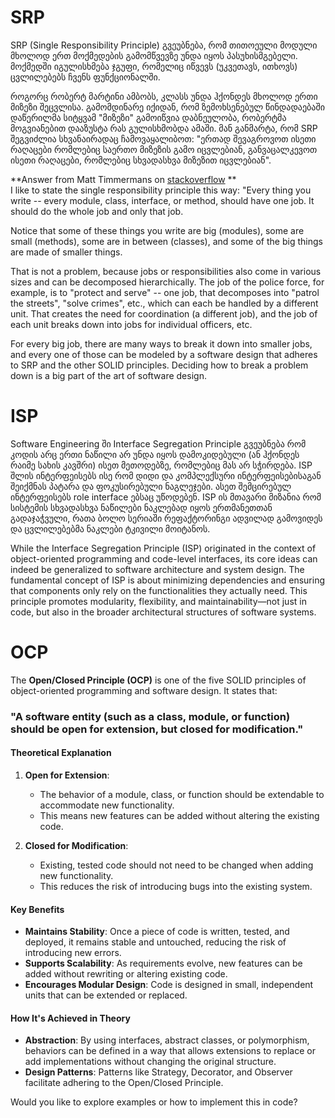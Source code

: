 # SRP

SRP (Single Responsibility Principle) გვეუბნება, რომ თითოეული მოდული მხოლოდ ერთ მოქმედების გამომწვევზე
უნდა იყოს პასუხისმგებელი. მოქმედში იგულისხმება ჯგუფი, რომელიც იწვევს (უკვეთავს, ითხოვს) ცვლილებებს
ჩვენს ფუნქციონალში.

როგორც რობერტ მარტინი ამბობს, კლასს უნდა ჰქონდეს მხოლოდ ერთი მიზეზი შეცვლისა. გამომდინარე იქიდან, რომ
ზემოხსენებულ წინდადაებაში დაწერილმა სიტყვამ "მიზეზი" გამოიწვია დაბნეულობა, რობერტმა მოგვიანებით დააზუსტა
რას გულისხმობდა ამაში. მან განმარტა, რომ SRP შეგვიძლია სხვანაირადაც ჩამოვაყალიბოთ: "ერთად შევაგროვოთ
ისეთი რაღაცები რომლებიც საერთო მიზეზის გამო იცვლებიან, განვაცალკევოთ ისეთი რაღაცები, რომლებიც სხვადასხვა
მიზეზით იცვლებიან".

**Answer from Matt Timmermans
on [stackoverflow](https://stackoverflow.com/questions/46541197/does-the-single-responsibility-principle-work-in-oop)
**  
I like to state the single responsibility principle this way: "Every thing you write -- every module, class, interface,
or method, should have one job. It should do the whole job and only that job.

Notice that some of these things you write are big (modules), some are small (methods), some are in between (classes),
and some of the big things are made of smaller things.

That is not a problem, because jobs or responsibilities also come in various sizes and can be decomposed hierarchically.
The job of the police force, for example, is to "protect and serve" -- one job, that decomposes into "patrol the
streets", "solve crimes", etc., which can each be handled by a different unit. That creates the need for coordination (a
different job), and the job of each unit breaks down into jobs for individual officers, etc.

For every big job, there are many ways to break it down into smaller jobs, and every one of those can be modeled by a
software design that adheres to SRP and the other SOLID principles. Deciding how to break a problem down is a big part
of the art of software design.

# ISP

Software Engineering ში Interface Segregation Principle გვეუბნება რომ კოდის არც ერთი ნაწილი არ
უნდა იყოს დამოკიდებული (ან ჰქონდეს რაიმე სახის კავშრი) ისეთ მეთოდებზე, რომლებიც მას არ სჭირდება. ISP შლის ინტერფეისებს
ისე რომ დიდი
და კომპლექსური ინტერფეისებისაგან შეიქმნას პატარა და ფოკუსირებული ნაგლეჯები. ასეთ შემცირებულ
ინტერფეისებს role interface ებსაც უწოდებენ. ISP ის მთავარი მიზანია რომ სისტემის სხვადასხვა ნაწილები
ნაკლებად იყოს ერთმანეთთან გადაჯაჭვული, რათა ბოლო სერიაში რეფაქტორინგი ადვილად გამოვიდეს და ცვლილებებმა
ნაკლები ტკივილი მოიტანოს.

While the Interface Segregation Principle (ISP) originated in the context of object-oriented programming and code-level
interfaces, its core ideas can indeed be generalized to software architecture and system design. The fundamental concept
of ISP is about minimizing dependencies and ensuring that components only rely on the functionalities they actually
need. This principle promotes modularity, flexibility, and maintainability—not just in code, but also in the broader
architectural structures of software systems.

# OCP
The **Open/Closed Principle (OCP)** is one of the five SOLID principles of object-oriented programming and software design. It states that:

### **"A software entity (such as a class, module, or function) should be open for extension, but closed for modification."**

#### **Theoretical Explanation**
1. **Open for Extension**:
    - The behavior of a module, class, or function should be extendable to accommodate new functionality.
    - This means new features can be added without altering the existing code.

2. **Closed for Modification**:
    - Existing, tested code should not need to be changed when adding new functionality.
    - This reduces the risk of introducing bugs into the existing system.

#### **Key Benefits**
- **Maintains Stability**: Once a piece of code is written, tested, and deployed, it remains stable and untouched, reducing the risk of introducing new errors.
- **Supports Scalability**: As requirements evolve, new features can be added without rewriting or altering existing code.
- **Encourages Modular Design**: Code is designed in small, independent units that can be extended or replaced.

#### **How It's Achieved in Theory**
- **Abstraction**: By using interfaces, abstract classes, or polymorphism, behaviors can be defined in a way that allows extensions to replace or add implementations without changing the original structure.
- **Design Patterns**: Patterns like Strategy, Decorator, and Observer facilitate adhering to the Open/Closed Principle.

Would you like to explore examples or how to implement this in code?

